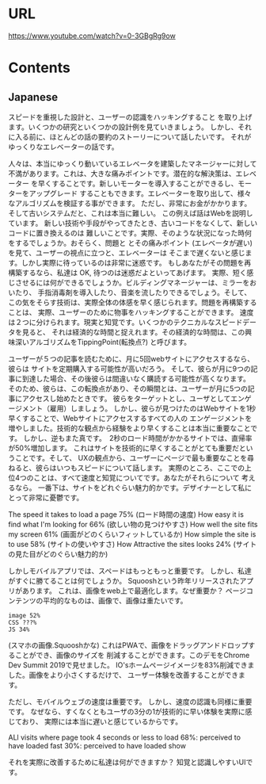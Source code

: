 # URL
https://www.youtube.com/watch?v=0-3GBgRg9ow

# Contents
## Japanese
スピードを重視した設計と、ユーザーの認識をハッキングすること
を取り上げます。いくつかの研究といくつかの設計例を見ていきましょう。
しかし、それに入る前に、ほとんどの話の要約のストーリーについて話したいです。
それがゆっくりなエレベーターの話です。

人々は、本当にゆっくり動いているエレベータを建築したマネージャーに対して
不満があります。これは、大きな痛みポイントです。潜在的な解決策は、エレベーター
を早くすることです。新しいモーターを導入することができるし、モーターをアップグレード
することもできます。エレベーターを取り出して、様々なアルゴリズムを検証する事ができます。
ただし、非常にお金がかかります。そして古いシステムだと、これは本当に難しい。
この例えば話はWebを説明しています。
新しい技術や手段がやってきたとき、古いコードをなくして、新しいコードに置き換えるのは
難しいことです。実際、そのような状況になった時何をするでしょうか。おそらく、問題と
とその痛みポイント (エレベータが遅い)を見て、ユーザーの視点に立つと、エレベーターは
そこまで遅くないと感じます。しかし実際に待っているのは非常に迷惑です。
もしあなたがその問題を再構築するなら、私達は OK, 待つのは迷惑だよといってあげます。
実際、短く感じさせるには何ができるでしょうか。ビルディングマネージャーは、ミラーをおいたり、
手指消毒剤を導入したり、音楽を流したりできるでしょう。そして、
この気をそらす技術は、実際全体の体感を早く感じられます。問題を再構築することは、
実際、ユーザーのために物事をハッキングすることができます。
速度は２つに分けられます。現実と知覚です。いくつかのテクニカルなスピードデータを見ると、
それは経済的な時間と捉えれます。その経済的な時間は、この興味深いアルゴリズムをTippingPoint(転換点?)
と呼びます。

ユーザーが５つの記事を読むために、月に5回webサイトにアクセスするなら、彼らは
サイトを定期購入する可能性が高いだろう。
そして、彼らが月に9つの記事に到達した場合、その後彼らは間違いなく購読する可能性が高くなります。
そのため、彼らは、この転換点があり、その瞬間とは、ユーザーが月に5つの記事にアクセスし始めたときです。
彼らをターゲットとし、ユーザとしてエンゲージメント（雇用）しましょう。
しかし、彼らが見つけたのはWebサイトを1秒早くすることで、Webサイトにアクセスするすべての人の
エンゲージメントを増やしました。技術的な観点から経験をより早くすることは本当に重要なことです。
しかし、逆もまた真です。　2秒のロード時間がかかるサイトでは、直帰率が50%増加します。
これはサイトを技術的に早くすることがとても重要だということです。そして、
UXの観点から、ユーザーにページで最も重要なことを尋ねると、彼らはいつもスピードについて話します。
実際のところ、ここでの上位4つのことは、すべて速度と知覚についてです。あなたがそれらについて
考えるなら。
一番下は、サイトをどれぐらい魅力的かです。デザイナーとして私にとって非常に憂鬱です。

The speed it takes to load a page 75%
(ロード時間の速度)
How easy it is find what I'm looking for 66%
(欲しい物の見つけやすさ)
How well  the site fits my screen 61%
(画面がどのくらいフィットしているか)
How simple the site is to use 58%
(サイトの使いやすさ)
How Attractive the sites looks 24%
(サイトの見た目がどのぐらい魅力的か)

しかしモバイルアプリでは、スペードはもっともっと重要です。
しかし、私達がすぐに勝てることは何でしょうか。
Squooshという昨年リリースされたアプリがあります。
これは、画像をweb上で最適化します。なぜ重要か？
ページコンテンツの平均的なものは、画像で、画像は重たいです。

```
image 52%
CSS ???%
JS 34%
```

(スマホの画像.Squooshかな)
これはPWAで、画像をドラッグアンドドロップすることができ、画像のサイズを
削減することができます。このデモをChrome Dev Summit 2019で見せました。
IO'sホームページイメージを83%削減できました。画像をより小さくするだけで、
ユーザー体験を改善することができます。

ただし、モバイルウェブの速度は重要です。
しかし、速度の認識も同様に重要です。
なぜなら、すくなくともユーザの3分の1が技術的に早い体験を実際に感じており、
実際には本当に遅いと感じているからです。

ALl visits where page took 4 seconds or less to load
68%: perceived to have loaded fast
30%: perceived to have loaded show

それを実際に改善するために私達は何ができますか？
知覚と認識しやすいUIです。